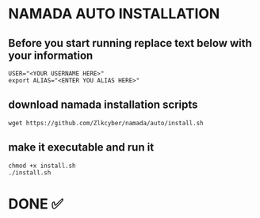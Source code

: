 # NAMADA AUTO INSTALLATION

## Before you start running replace text below with your information 

```
USER="<YOUR USERNAME HERE>"
export ALIAS="<ENTER YOU ALIAS HERE>"
```

## download namada installation scripts

```
wget https://github.com/Zlkcyber/namada/auto/install.sh
```

## make it executable and run it

```
chmod +x install.sh
./install.sh
```

# DONE ✅
